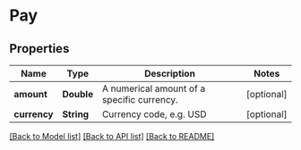 # Pay

## Properties
Name | Type | Description | Notes
------------ | ------------- | ------------- | -------------
**amount** | **Double** | A numerical amount of a specific currency. | [optional] 
**currency** | **String** | Currency code, e.g. USD | [optional] 

[[Back to Model list]](../README.md#documentation-for-models) [[Back to API list]](../README.md#documentation-for-api-endpoints) [[Back to README]](../README.md)


